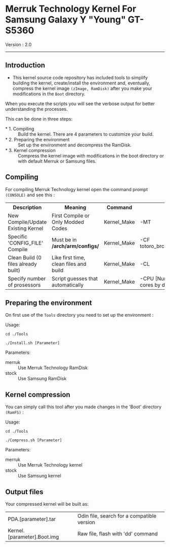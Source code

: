 Merruk Technology Kernel  For Samsung Galaxy Y "Young" GT-S5360
======================================================================

Version : 2.0
______________


Introduction
--------------

-	This kernel source code repository has included tools to simplify building the kernel, create/install the environment and, eventually, compress the kernel image `(zImage, RamDisk)` after you make your modifications in the `Boot` directory.

When you execute the scripts you will see the verbose output for better understanding the processes.

This can be done in three steps:
<dl>
	<dt>* 1. Compiling</dt>
	<dd>	Build the kernel. There are 4 parameters to customize your build.</dd>
	<dt>* 2. Preparing the environment</dt>
	<dd>	Set up the environment and decompress the RamDisk.</dd>
	<dt>* 3. Kernel compression</dt>
	<dd>	Compress the kernel image with modifications in the boot directory or with default Merruk or Samsung files.</dd>
</dl>


Compiling
---------------

For compiling Merruk Technology kernel open the command prompt `(CONSOLE)` and see this :

<table>
  <tr>
	<th>Description</th><th>Meaning</th><th>Command</th><th>Parameter</th>
  </tr>
  <tr>
	<td>New Compile/Update Existing Kernel</td><td>First Compile or Only Modded Codes</td><td>Kernel_Make</td><td>-MT</td>
  </tr>
  <tr>
	<td>Specific 'CONFIG_FILE' Compile</td><td>Must be in <b>/arch/arm/configs/</b></td><td>Kernel_Make</td><td>-CF totoro_brcm21553_05_defconfig</td>
  </tr>
  <tr>
	<td>Clean Build (0 files already built)</td><td>Like first time, clean files and build</td><td>Kernel_Make</td><td>-CL</td>
  </tr>
  <tr>
	<td>Specify number of prosessors</td><td>Script guesses that automatically</td><td>Kernel_Make</td><td>-CPU [Number of cores] (all cores by default)</td>
  </tr>
</table>


Preparing the environment
----------------------------

On first use of the `Tools` directory you need to set up the environment :

Usage:

	cd ./Tools

	./Install.sh [Parameter]

Parameters:
<dl>
	<dt>merruk</dt>
	<dd>Use Merruk Technology RamDisk</dd>
	<dt>stock</dt>
	<dd>Use Samsung RamDisk</dd>
</dl>


Kernel compression
--------------------

You can simply call this tool after you made changes in the 'Boot' directory `(RamFS)` :

Usage:

	cd ./Tools

	./Compress.sh [Parameter]

Parameters:
<dl>
	<dt>merruk</dt>
	<dd>Use Merruk Technology kernel</dd>
	<dt>stock</dt>
	<dd>Use Samsung kernel</dd>
</dl>


Output files
--------------

Your compressed kernel will be built as:

<table>
	<tr>
		<td>PDA.[parameter].tar</td><td>Odin file, search for a compatible version</td>
	</tr>
	<tr>
		<td>Kernel.[parameter].Boot.img</td><td>Raw file, flash with 'dd' command</td>
	</tr>
</table>